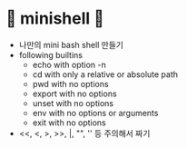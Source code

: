 # 🐚 minishell 🐚
* 나만의 mini bash shell 만들기
* following builtins
  * echo with option -n
  * cd with only a relative or absolute path
  * pwd with no options
  * export with no options
  * unset with no options
  * env with no options or arguments
  * exit with no options
* <<, <, >, >>, |, "", '' 등 주의해서 짜기
